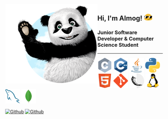 <!-- REMOVE THE BACKSLASHES 

[![](https://github.com/AlmogJakov/AlmogJakov/blob/main/welcome-p.png)](#)  

More links:
https://github.com/anuraghazra/github-readme-stats
https://github.com/DenverCoder1/readme-typing-svg
https://github.com/abhisheknaiidu/awesome-github-profile-readme#game-mode-
https://github.com/Thaiane/Thaiane
https://towardsdatascience.com/the-ultimate-markdown-cheat-sheet-3d3976b31a0
https://github.com/hussainweb/hussainweb
https://github.com/Thomas-George-T/Thomas-George-T
https://github.com/vbriand/vbriand
https://github.com/aemmadi/aemmadi // wave hello https://raw.githubusercontent.com/aemmadi/aemmadi/master/wave.gif
https://github.com/moshfiqrony/moshfiqrony
https://github.com/char-al/char-al
https://github.com/xtenzQ/xtenzQ
https://github.com/rafi0101/rafi0101 // ripository view
https://github.com/badges/shields
https://naereen.github.io/badges/
https://img.myrandomwebs.com/try.html

https://github.com/abranhe/programming-languages-logos // icons
https://github.com/devicons/devicon/blob/master/icons // icons

<img src="https://media.giphy.com/media/WUlplcMpOCEmTGBtBW/giphy.gif" width="30"> // cat
-->

<tr align="center">
<a href="#"><img align='left' src="https://github.com/AlmogJakov/AlmogJakov/blob/main/images/welcome-p.png" width="295"></a>
<h2> Hi, I'm Almog!  <a href="#"><img src="https://github.com/AlmogJakov/AlmogJakov/blob/main/images/blink2.gif" width="27"></a></h2>
<p><h3>Junior Software Developer & Computer Science Student</h3>
</p>

---
<a title="C" href="#"><img src="https://github.com/AlmogJakov/AlmogJakov/blob/main/images/c_48x48.png" width="47"/></a>
<a title="C++" href="#"><img src="https://github.com/AlmogJakov/AlmogJakov/blob/main/images/cpp_48x48.png" width="47"/></a>
<a title="Java" href="#"><img src="https://github.com/AlmogJakov/AlmogJakov/blob/main/images/java_48x48.png" width="47"/></a>
<a title="Python" href="#"><img src="https://github.com/AlmogJakov/AlmogJakov/blob/main/images/python_48x48.png" width="47"/></a>
<a title="Html" href="#"><img src="https://github.com/devicons/devicon/blob/master/icons/html5/html5-original.svg" width="47"/></a>
<a title="Git" href="#"><img src="https://github.com/AlmogJakov/AlmogJakov/blob/main/images/git-plain.svg" width="47"/></a>
<a title="Flask" href="#"><img src="https://github.com/AlmogJakov/AlmogJakov/blob/main/images/flask.png" width="47"/></a>
<a title="Linux" href="#"><img src="https://github.com/AlmogJakov/AlmogJakov/blob/main/images/linux-original.svg" width="47"/></a>
<a title="MySQL" href="#"><img src="https://github.com/devicons/devicon/blob/master/icons/mysql/mysql-plain.svg" width="47"/></a>
<a title="MongoDB" href="#"><img src="https://github.com/devicons/devicon/blob/master/icons/mongodb/mongodb-original.svg" width="47"/></a>  
  
[![Github](https://visitor-badge.laobi.icu/badge?page_id=AlmogJakov.AlmogJakov)](https://github.com/AlmogJakov)
[![Github](https://img.shields.io/github/followers/AlmogJakov?label=Followers&style=social)](https://github.com/AlmogJakov)

<!-- REMOVE THE BACKSLASHES 
[![Twitter: ThaiiBraga](https://img.shields.io/twitter/follow/ThaiiBraga?style=social)](https://twitter.com/ThaiiBraga)
[![Linkedin: thaianebraga](https://img.shields.io/badge/-thaianebraga-blue?style=flat-square&logo=Linkedin&logoColor=white&link=https://www.linkedin.com/in/thaianebraga/)](https://www.linkedin.com/in/thaianebraga/)
[![GitHub Thaiane](https://img.shields.io/github/followers/thaiane?label=follow&style=social)](https://github.com/Thaiane)
### <img src="https://media.giphy.com/media/VgCDAzcKvsR6OM0uWg/giphy.gif" width="50"> A little more about me...  
-->
</tr>

